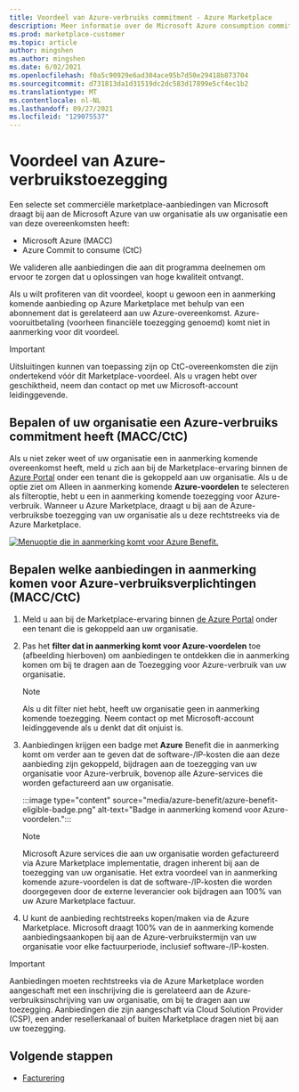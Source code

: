 ```yaml
---
title: Voordeel van Azure-verbruiks commitment - Azure Marketplace
description: Meer informatie over de Microsoft Azure consumption commitment (MACC), hoe u kunt bepalen of uw organisatie aanbiedingen kan vinden in Azure Portal die in aanmerking komen voor Azure-voordelen.
ms.prod: marketplace-customer
ms.topic: article
author: mingshen
ms.author: mingshen
ms.date: 6/02/2021
ms.openlocfilehash: f0a5c90929e6ad304ace95b7d50e29418b873704
ms.sourcegitcommit: d731813da1d31519dc2dc583d17899e5cf4ec1b2
ms.translationtype: MT
ms.contentlocale: nl-NL
ms.lasthandoff: 09/27/2021
ms.locfileid: "129075537"
---
```

# <a name="azure-consumption-commitment-benefit"></a>Voordeel van Azure-verbruikstoezegging

Een selecte set commerciële marketplace-aanbiedingen van Microsoft draagt bij aan de Microsoft Azure van uw organisatie als uw organisatie een van deze overeenkomsten heeft:

- Microsoft Azure (MACC)
- Azure Commit to consume (CtC)

We valideren alle aanbiedingen die aan dit programma deelnemen om ervoor te zorgen dat u oplossingen van hoge kwaliteit ontvangt.

Als u wilt profiteren van dit voordeel, koopt u gewoon een in aanmerking komende aanbieding op Azure Marketplace met behulp van een abonnement dat is gerelateerd aan uw Azure-overeenkomst. Azure-vooruitbetaling (voorheen financiële toezegging genoemd) komt niet in aanmerking voor dit voordeel.

> [!IMPORTANT]
> Uitsluitingen kunnen van toepassing zijn op CtC-overeenkomsten die zijn ondertekend vóór dit Marketplace-voordeel. Als u vragen hebt over geschiktheid, neem dan contact op met uw Microsoft-account leidinggevende.

## <a name="determine-if-your-organization-has-an-azure-consumption-commitment-maccctc"></a>Bepalen of uw organisatie een Azure-verbruiks commitment heeft (MACC/CtC)

Als u niet zeker weet of uw organisatie een in aanmerking komende overeenkomst heeft, meld u zich aan bij de Marketplace-ervaring binnen de [Azure Portal](https://ms.portal.azure.com/#blade/Microsoft_Azure_Marketplace/MarketplaceOffersBlade/selectedMenuItemId/home) onder een tenant die is gekoppeld aan uw organisatie. Als u de optie ziet om Alleen in aanmerking komende **Azure-voordelen** te selecteren als filteroptie, hebt u een in aanmerking komende toezegging voor Azure-verbruik. Wanneer u Azure Marketplace, draagt u bij aan de Azure-verbruiksbe toezegging van uw organisatie als u deze rechtstreeks via de Azure Marketplace.

[![Menuoptie die in aanmerking komt voor Azure Benefit.](media/azure-benefit/azure-benefit-eligible.png)](media/azure-benefit/azure-benefit-eligible.png#lightbox)

## <a name="determine-which-offers-are-eligible-for-azure-consumption-commitments-maccctc"></a>Bepalen welke aanbiedingen in aanmerking komen voor Azure-verbruiksverplichtingen (MACC/CtC)

1. Meld u aan bij de Marketplace-ervaring binnen [de Azure Portal](https://ms.portal.azure.com/#blade/Microsoft_Azure_Marketplace/MarketplaceOffersBlade/selectedMenuItemId/home) onder een tenant die is gekoppeld aan uw organisatie.
2. Pas het **filter dat in aanmerking komt voor Azure-voordelen** toe (afbeelding hierboven) om aanbiedingen te ontdekken die in aanmerking komen om bij te dragen aan de Toezegging voor Azure-verbruik van uw organisatie.

   > [!NOTE]
   > Als u dit filter niet hebt, heeft uw organisatie geen in aanmerking komende toezegging. Neem contact op met Microsoft-account leidinggevende als u denkt dat dit onjuist is.

3. Aanbiedingen krijgen een badge met **Azure** Benefit die in aanmerking komt om verder aan te geven dat de software-/IP-kosten die aan deze aanbieding zijn gekoppeld, bijdragen aan de toezegging van uw organisatie voor Azure-verbruik, bovenop alle Azure-services die worden gefactureerd aan uw organisatie.

    :::image type="content" source="media/azure-benefit/azure-benefit-eligible-badge.png" alt-text="Badge in aanmerking komend voor Azure-voordelen.":::

   > [!NOTE]
   > Microsoft Azure services die aan uw organisatie worden gefactureerd via Azure Marketplace implementatie, dragen inherent bij aan de toezegging van uw organisatie. Het extra voordeel van in aanmerking komende azure-voordelen is dat de software-/IP-kosten die worden doorgegeven door de externe leverancier ook bijdragen aan 100% van uw Azure Marketplace factuur.

4. U kunt de aanbieding rechtstreeks kopen/maken via de Azure Marketplace. Microsoft draagt 100% van de in aanmerking komende aanbiedingsaankopen bij aan de Azure-verbruikstermijn van uw organisatie voor elke factuurperiode, inclusief software-/IP-kosten.

> [!IMPORTANT]
> Aanbiedingen moeten rechtstreeks via de Azure Marketplace worden aangeschaft met een inschrijving die is gerelateerd aan de Azure-verbruiksinschrijving van uw organisatie, om bij te dragen aan uw toezegging. Aanbiedingen die zijn aangeschaft via Cloud Solution Provider (CSP), een ander resellerkanaal of buiten Marketplace dragen niet bij aan uw toezegging.

## <a name="next-steps"></a>Volgende stappen

- [Facturering](billing-invoicing.md)
